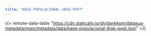 ```yaml
---
title: "BASE-POPULACIONAL-IBGE-POPT"
---
```


{{< remote-data-table "https://cdn.statically.io/gh/dankkom/datasus-metadata/main/metadata/data/base-populacional-ibge-popt.json" >}}
